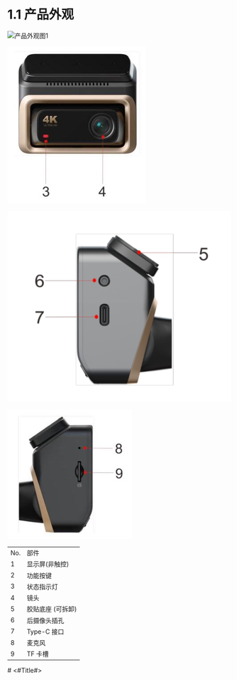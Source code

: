 # 1.1 产品外观

![产品外观图1](/images/z60_appearance-1.jpg)

![产品外观图2](../images/z60_appearance-2.jpg)

![产品外观图3](../images/z60_appearance-3.jpg)

![产品外观图5](../images/z60_appearance-4.jpg)
<table>
  <tr>
    <td>No.</td>
    <td>部件</td>
  </tr>
  <tr>
    <td>1</td>
    <td>显示屏(非触控)</td>
  </tr>
  <tr>
    <td>2</td>
    <td>功能按键</td>
  </tr>
  <tr>
    <td>3</td>
    <td>状态指示灯</td>
  </tr>
  <tr>
    <td>4</td>
    <td>镜头</td>
  </tr>
  <tr>
    <td>5</td>
    <td>胶贴底座 (可拆卸)</td>
  </tr>
  <tr>
    <td>6</td>
    <td>后摄像头插孔</td>
  </tr>
  <tr>
    <td>7</td>
    <td>Type-C 接口</td>
  </tr>
  <tr>
    <td>8</td>
    <td>麦克风</td>
  </tr>
  <tr>
    <td>9</td>
    <td>TF 卡槽</td>
  </tr>
</table>#  <#Title#>

